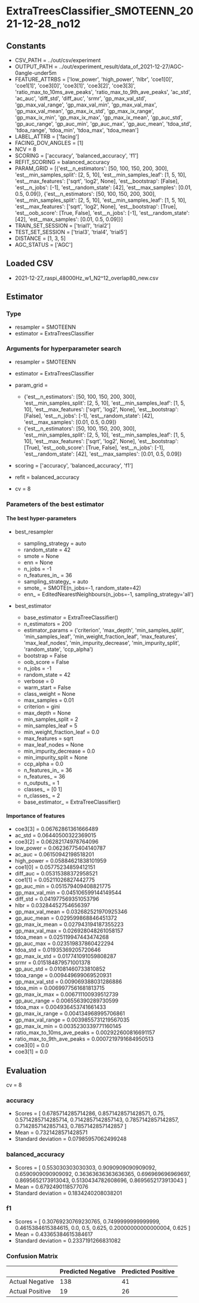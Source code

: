 # ExtraTreesClassifier_SMOTEENN_2021-12-28_no12
## Constants
- CSV_PATH = ../out/csv/experiment
- OUTPUT_PATH = ../out/experiment_result/data_of_2021-12-27/AGC-0angle-under5m
- FEATURE_ATTRBS = ['low_power', 'high_power', 'hlbr', 'coe1[0]', 'coe1[1]', 'coe3[0]', 'coe3[1]', 'coe3[2]', 'coe3[3]', 'ratio_max_to_10ms_ave_peaks', 'ratio_max_to_9th_ave_peaks', 'ac_std', 'ac_auc', 'diff_std', 'diff_auc', 'srmr', 'gp_max_val_std', 'gp_max_val_range', 'gp_max_val_min', 'gp_max_val_max', 'gp_max_val_mean', 'gp_max_ix_std', 'gp_max_ix_range', 'gp_max_ix_min', 'gp_max_ix_max', 'gp_max_ix_mean', 'gp_auc_std', 'gp_auc_range', 'gp_auc_min', 'gp_auc_max', 'gp_auc_mean', 'tdoa_std', 'tdoa_range', 'tdoa_min', 'tdoa_max', 'tdoa_mean']
- LABEL_ATTRB = ['facing']
- FACING_DOV_ANGLES = [1]
- NCV = 8
- SCORING = ['accuracy', 'balanced_accuracy', 'f1']
- REFIT_SCORING = balanced_accuracy
- PARAM_GRID = [{'est__n_estimators': [50, 100, 150, 200, 300], 'est__min_samples_split': [2, 5, 10], 'est__min_samples_leaf': [1, 5, 10], 'est__max_features': ['sqrt', 'log2', None], 'est__bootstrap': [False], 'est__n_jobs': [-1], 'est__random_state': [42], 'est__max_samples': [0.01, 0.5, 0.09]}, {'est__n_estimators': [50, 100, 150, 200, 300], 'est__min_samples_split': [2, 5, 10], 'est__min_samples_leaf': [1, 5, 10], 'est__max_features': ['sqrt', 'log2', None], 'est__bootstrap': [True], 'est__oob_score': [True, False], 'est__n_jobs': [-1], 'est__random_state': [42], 'est__max_samples': [0.01, 0.5, 0.09]}]
- TRAIN_SET_SESSION = ['trial1', 'trial2']
- TEST_SET_SESSION = ['trial3', 'trial4', 'trial5']
- DISTANCE = [1, 3, 5]
- AGC_STATUS = ['AGC']

## Loaded CSV
- 2021-12-27_raspi_48000Hz_w1_N2^12_overlap80_new.csv

## Estimator
### Type
- resampler = SMOTEENN
- estimator = ExtraTreesClassifier

### Arguments for hyperparameter search
- resampler = SMOTEENN
- estimator = ExtraTreesClassifier
- param_grid = 
	- {'est__n_estimators': [50, 100, 150, 200, 300], 'est__min_samples_split': [2, 5, 10], 'est__min_samples_leaf': [1, 5, 10], 'est__max_features': ['sqrt', 'log2', None], 'est__bootstrap': [False], 'est__n_jobs': [-1], 'est__random_state': [42], 'est__max_samples': [0.01, 0.5, 0.09]}
	- {'est__n_estimators': [50, 100, 150, 200, 300], 'est__min_samples_split': [2, 5, 10], 'est__min_samples_leaf': [1, 5, 10], 'est__max_features': ['sqrt', 'log2', None], 'est__bootstrap': [True], 'est__oob_score': [True, False], 'est__n_jobs': [-1], 'est__random_state': [42], 'est__max_samples': [0.01, 0.5, 0.09]}

- scoring = ['accuracy', 'balanced_accuracy', 'f1']
- refit = balanced_accuracy
- cv = 8

### Parameters of the best estimator
#### The best hyper-parameters
- best_resampler
	- sampling_strategy = auto
	- random_state = 42
	- smote = None
	- enn = None
	- n_jobs = -1
	- n_features_in_ = 36
	- sampling_strategy_ = auto
	- smote_ = SMOTE(n_jobs=-1, random_state=42)
	- enn_ = EditedNearestNeighbours(n_jobs=-1, sampling_strategy='all')

- best_estimator
	- base_estimator = ExtraTreeClassifier()
	- n_estimators = 200
	- estimator_params = ('criterion', 'max_depth', 'min_samples_split', 'min_samples_leaf', 'min_weight_fraction_leaf', 'max_features', 'max_leaf_nodes', 'min_impurity_decrease', 'min_impurity_split', 'random_state', 'ccp_alpha')
	- bootstrap = False
	- oob_score = False
	- n_jobs = -1
	- random_state = 42
	- verbose = 0
	- warm_start = False
	- class_weight = None
	- max_samples = 0.01
	- criterion = gini
	- max_depth = None
	- min_samples_split = 2
	- min_samples_leaf = 5
	- min_weight_fraction_leaf = 0.0
	- max_features = sqrt
	- max_leaf_nodes = None
	- min_impurity_decrease = 0.0
	- min_impurity_split = None
	- ccp_alpha = 0.0
	- n_features_in_ = 36
	- n_features_ = 36
	- n_outputs_ = 1
	- classes_ = [0 1]
	- n_classes_ = 2
	- base_estimator_ = ExtraTreeClassifier()

#### Importance of features
- coe3[3] = 0.06762861361666489
- ac_std = 0.06440500322369015
- coe3[2] = 0.06282174978764096
- low_power = 0.06236775404140787
- ac_auc = 0.06150942198518201
- high_power = 0.05884621838101959
- coe1[0] = 0.05775234859412151
- diff_auc = 0.05315388372958521
- coe1[1] = 0.05211026827442775
- gp_auc_min = 0.051579409408821775
- gp_max_val_min = 0.045106599144149544
- diff_std = 0.041977569351053796
- hlbr = 0.03284452754656397
- gp_max_val_mean = 0.032682521970925346
- gp_auc_mean = 0.029599868846451372
- gp_max_ix_mean = 0.027943194187355223
- gp_max_val_max = 0.026928048261058157
- tdoa_mean = 0.025119947443474268
- gp_auc_max = 0.023519837860422294
- tdoa_std = 0.01935369205720646
- gp_max_ix_std = 0.017741091059808287
- srmr = 0.015184879571001378
- gp_auc_std = 0.01081460733810852
- tdoa_range = 0.009449699069520931
- gp_max_val_std = 0.009069388031286886
- tdoa_min = 0.0069977561681813715
- gp_max_ix_max = 0.006711100939512739
- gp_auc_range = 0.006556390289730599
- tdoa_max = 0.004936453741661433
- gp_max_ix_range = 0.004134968995706861
- gp_max_val_range = 0.0039855731219567035
- gp_max_ix_min = 0.0035230339771160145
- ratio_max_to_10ms_ave_peaks = 0.002922600816691157
- ratio_max_to_9th_ave_peaks = 0.0007219791684950513
- coe3[0] = 0.0
- coe3[1] = 0.0

## Evaluation
cv = 8
### accuracy
- Scores = [ 0.6785714285714286, 0.8571428571428571, 0.75, 0.5714285714285714, 0.7142857142857143, 0.7857142857142857, 0.7142857142857143, 0.7857142857142857 ]
- Mean = 0.7321428571428571
- Standard deviation = 0.07985957062499248

### balanced_accuracy
- Scores = [ 0.553030303030303, 0.9090909090909092, 0.6590909090909092, 0.36363636363636365, 0.696969696969697, 0.8695652173913043, 0.5130434782608696, 0.8695652173913043 ]
- Mean = 0.6792490118577076
- Standard deviation = 0.1834240208038201

### f1
- Scores = [ 0.30769230769230765, 0.7499999999999999, 0.4615384615384615, 0.0, 0.5, 0.625, 0.20000000000000004, 0.625 ]
- Mean = 0.43365384615384617
- Standard deviation = 0.2337191266831082

### Confusion Matrix
|  | Predicted Negative | Predicted Positive |
| --- | --- | --- |
| Actual Negative | 138 | 41 |
| Actual Positive | 19 | 26 |

      